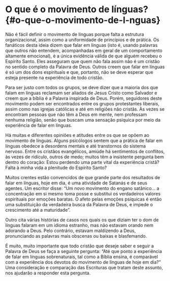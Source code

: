 # O que é o movimento de línguas? {#o-que-o-movimento-de-l-nguas}

Não é fácil definir o movimento de línguas porque falta a estrutura organizacional, assim como a uniformidade de princípios e de prática. Os fanáticos desta ideia dizem que falar em línguas (isto é, usando palavras que outros não entendem, acompanhadas em geral de um comportamento altamente emocional), é a única evidência válida de que alguém recebeu o Espírito Santo. Eles asseguram que quem não fala assim não é um cristão no sentido completo da Palavra de Deus. Outros creem que falar em línguas é só um dos dons espirituais e que, portanto, não se deve esperar que esteja presente na experiência de todo cristão.

Para ser justo com todos os grupos, se deve dizer que a maioria dos que falam em línguas reclamam ser aliados de Jesus Cristo como Salvador e creem que a bíblia é a Palavra inspirada de Deus. Porém, seguidores deste movimento podem ser encontrados entre os grupos protestantes liberais, assim como nas igrejas católicas e até em religiões não cristãs. Às vezes se encontram pessoas que não têm a Deus em mente, nem professam nenhuma religião, senão que buscam uma sensação psíquica por meio da experiência de falar em línguas.

Há muitas e diferentes opiniões e atitudes entre os que se opõem ao movimento de línguas. Alguns psicólogos sentem que a prática de falar em línguas obedece a desordens mentais e até transtornos do sistema nervoso. Entre os cristãos evangélicos, amiúde há sentimentos de conflitos, às vezes de ridículo, outros de medo; muitos têm a insistente pergunta bem dentro do coração: Estou perdendo uma parte vital da experiência cristã? Falta à minha vida a plenitude do Espírito Santo?

Muitos crentes estão convencidos de que grande parte dos resultados de falar em línguas, hoje em dia, é uma atividade de Satanás e de seus agentes. Um escritor disse: “Um novo movimento do engano satânico... a concentração em si mesmo toma posse e substitui os verdadeiros valores espirituais por emoções baratas. O afeto pelas emoções psíquicas é então uma substituição da verdadeira busca da Palavra de Deus, e impede o crescimento até a maturidade”.

Outro cita várias histórias de casos nos quais os que diziam ter o dom de línguas falaram em um idioma estranho, mas não estavam orando nem adorando a Deus. Pelo contrário, estavam maldizendo a Deus, pronunciando as palavras mais obscenas ou baixas e blasfemando.

É muito, muito importante que todo cristão que deseje saber e seguir a Palavra de Deus se faça a seguinte pergunta: “Até que ponto a experiência de falar em línguas sobrenaturais, tal como a Bíblia ensina, é comparável com a experiência dos devotos do movimento de línguas de hoje em dia?” Uma consideração e comparação das Escrituras que tratam deste assunto, nos ajudarão a responder esta pergunta.
